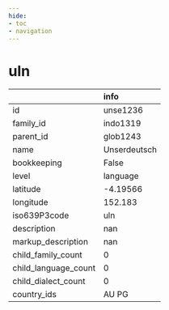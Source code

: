 ```yaml
---
hide:
- toc
- navigation
---
```

# uln
|                      | info         |
|:---------------------|:-------------|
| id                   | unse1236     |
| family_id            | indo1319     |
| parent_id            | glob1243     |
| name                 | Unserdeutsch |
| bookkeeping          | False        |
| level                | language     |
| latitude             | -4.19566     |
| longitude            | 152.183      |
| iso639P3code         | uln          |
| description          | nan          |
| markup_description   | nan          |
| child_family_count   | 0            |
| child_language_count | 0            |
| child_dialect_count  | 0            |
| country_ids          | AU PG        |